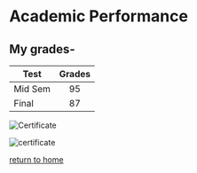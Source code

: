 # Academic Performance

## My grades-

| Test | Grades |
| ------- |:-------:|
| Mid Sem | 95 |
| Final | 87 |

![Certificate](./FinalCertificate.jpeg)

<img src="FinalCertificate.jpeg" alt="certificate">

[return to home](./README.md)
